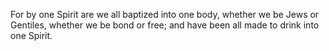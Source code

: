 For by one Spirit are we all baptized into one body, whether we be Jews or Gentiles, whether we be bond or free; and have been all made to drink into one Spirit.

